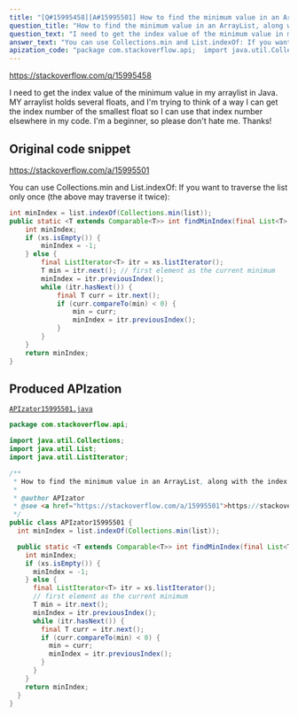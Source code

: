 ```yaml
---
title: "[Q#15995458][A#15995501] How to find the minimum value in an ArrayList, along with the index number? (Java)"
question_title: "How to find the minimum value in an ArrayList, along with the index number? (Java)"
question_text: "I need to get the index value of the minimum value in my arraylist in Java. MY arraylist holds several floats, and I'm trying to think of a way I can get the index number of the smallest float so I can use that index number elsewhere in my code. I'm a beginner, so please don't hate me. Thanks!"
answer_text: "You can use Collections.min and List.indexOf: If you want to traverse the list only once (the above may traverse it twice):"
apization_code: "package com.stackoverflow.api;  import java.util.Collections; import java.util.List; import java.util.ListIterator;  /**  * How to find the minimum value in an ArrayList, along with the index number? (Java)  *  * @author APIzator  * @see <a href=\"https://stackoverflow.com/a/15995501\">https://stackoverflow.com/a/15995501</a>  */ public class APIzator15995501 {   int minIndex = list.indexOf(Collections.min(list));    public static <T extends Comparable<T>> int findMinIndex(final List<T> xs) {     int minIndex;     if (xs.isEmpty()) {       minIndex = -1;     } else {       final ListIterator<T> itr = xs.listIterator();       // first element as the current minimum       T min = itr.next();       minIndex = itr.previousIndex();       while (itr.hasNext()) {         final T curr = itr.next();         if (curr.compareTo(min) < 0) {           min = curr;           minIndex = itr.previousIndex();         }       }     }     return minIndex;   } }"
---
```


https://stackoverflow.com/q/15995458

I need to get the index value of the minimum value in my arraylist in Java. MY arraylist holds several floats, and I&#x27;m trying to think of a way I can get the index number of the smallest float so I can use that index number elsewhere in my code. I&#x27;m a beginner, so please don&#x27;t hate me. Thanks!



## Original code snippet

https://stackoverflow.com/a/15995501

You can use Collections.min and List.indexOf:
If you want to traverse the list only once (the above may traverse it twice):

```java
int minIndex = list.indexOf(Collections.min(list));
public static <T extends Comparable<T>> int findMinIndex(final List<T> xs) {
    int minIndex;
    if (xs.isEmpty()) {
        minIndex = -1;
    } else {
        final ListIterator<T> itr = xs.listIterator();
        T min = itr.next(); // first element as the current minimum
        minIndex = itr.previousIndex();
        while (itr.hasNext()) {
            final T curr = itr.next();
            if (curr.compareTo(min) < 0) {
                min = curr;
                minIndex = itr.previousIndex();
            }
        }
    }
    return minIndex;
}
```

## Produced APIzation

[`APIzator15995501.java`](https://github.com/pasqualesalza/apization-temp-data/raw/master/apizations/java/APIzator15995501.java)

```java
package com.stackoverflow.api;

import java.util.Collections;
import java.util.List;
import java.util.ListIterator;

/**
 * How to find the minimum value in an ArrayList, along with the index number? (Java)
 *
 * @author APIzator
 * @see <a href="https://stackoverflow.com/a/15995501">https://stackoverflow.com/a/15995501</a>
 */
public class APIzator15995501 {
  int minIndex = list.indexOf(Collections.min(list));

  public static <T extends Comparable<T>> int findMinIndex(final List<T> xs) {
    int minIndex;
    if (xs.isEmpty()) {
      minIndex = -1;
    } else {
      final ListIterator<T> itr = xs.listIterator();
      // first element as the current minimum
      T min = itr.next();
      minIndex = itr.previousIndex();
      while (itr.hasNext()) {
        final T curr = itr.next();
        if (curr.compareTo(min) < 0) {
          min = curr;
          minIndex = itr.previousIndex();
        }
      }
    }
    return minIndex;
  }
}

```